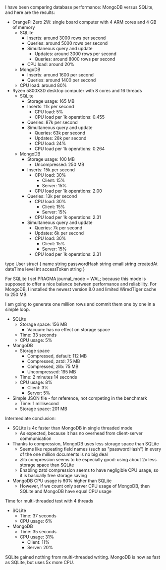 I have been comparing database performance: MongoDB versus SQLite, and here are the results:

* OrangePi Zero 2W: single board computer with 4 ARM cores and 4 GB of memory
	* SQLite
		* Inserts: around 3000 rows per second
		* Queries: around 5000 rows per second
		* Simultaneous query and update
			* Updates: around 3000 rows per second
			* Queries: around 8000 rows per second
		* CPU load: around 20%
	* MongoDB
		* Inserts: around 1600 per second
		* Queries: around 1400 per second
	* CPU load: around 80%
* Ryzen 5800X3D desktop computer with 8 cores and 16 threads
	* SQLite
		* Storage usage: 165 MB
		* Inserts: 11k per second
			* CPU load: 5%
			* CPU load per 1k operations: 0.455
		* Queries: 87k per second
		* Simultaneous query and update
			* Queries: 63k per second
			* Updates: 28k per second
			* CPU load: 24%
			* CPU load per 1k operations: 0.264
	* MongoDB
		* Storage usage: 100 MB
			* Uncompressed: 250 MB
		* Inserts: 15k per second
			* CPU load: 30%
				* Client: 15%
				* Server: 15%
			* CPU load per 1k operations: 2.00
		* Queries: 13k per second
			* CPU load: 30%
				* Client: 15%
				* Server: 15%
			* CPU load per 1k operations: 2.31
		* Simultaneous query and update
			* Queries: 7k per second
			* Updates: 6k per second
			* CPU load: 30%
				* Client: 15%
				* Server: 15%
			* CPU load per 1k operations: 2.31

type User struct {
	name         string
	passwordHash string
	email        string
	createdAt    dateTime
	level        int
	accessToken  string
}

For SQLite I set PRAGMA journal_mode = WAL; because this mode is supposed to offer a nice balance between performance and reliability.
For MongoDB, I installed the newest version 8.0 and limited WiredTiger cache to 250 MB.

I am going to generate one million rows and commit them one by one in a simple loop.
* SQLite
	* Storage space: 156 MB
	    * Vacuum: has no effect on storage space
	* Time: 33 seconds
	* CPU usage: 5%
* MongoDB
	* Storage space
		* Compressed, default: 112 MB
		* Compressed, zstd: 75 MB
		* Compressed, zlib: 75 MB
		* Uncompressed: 195 MB
	* Time: 2 minutes 14 seconds
	* CPU usage: 8%
		* Client: 3%
		* Server: 5%
* Simple JSON file - for reference, not competing in the benchmark
	* Time: 1 millisecond
	* Storage space: 201 MB

Intermediate conclusion:
* SQLite is 4x faster than MongoDB in single threaded mode
	* As expected, because it has no overhead from client-server communication
* Thanks to compression, MongoDB uses less storage space than SQLite
	* Seems like repeating field names (such as "passwordHash") in every of the one million documents is no big deal
	* zlib compression seems to be especially good: using about 2x less storage space than SQLite
	* Enabling zstd compression seems to have negligible CPU usage, so it is basically free storage saving
* MongoDB CPU usage is 60% higher than SQLite
	* However, if we count only server CPU usage of MongoDB, then SQLite and MongoDB have equal CPU usage

Time for multi-threaded test with 4 threads
* SQLite
	* Time: 37 seconds
	* CPU usage: 6%
* MongoDB
	* Time: 35 seconds
	* CPU usage: 31%
		* Client: 11%
		* Server: 20%

SQLite gained nothing from multi-threaded writing. MongoDB is now as fast as SQLite, but uses 5x more CPU.
